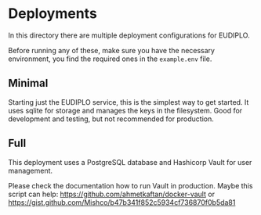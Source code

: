 # Deployments

In this directory there are multiple deployment configurations for EUDIPLO.

Before running any of these, make sure you have the necessary environment, you
find the required ones in the `example.env` file.

## Minimal

Starting just the EUDIPLO service, this is the simplest way to get started. It
uses sqlite for storage and manages the keys in the filesystem. Good for
development and testing, but not recommended for production.

## Full

This deployment uses a PostgreSQL database and Hashicorp Vault for user
management.

Please check the documentation how to run Vault in production. Maybe this script
can help: https://github.com/ahmetkaftan/docker-vault or
https://gist.github.com/Mishco/b47b341f852c5934cf736870f0b5da81
